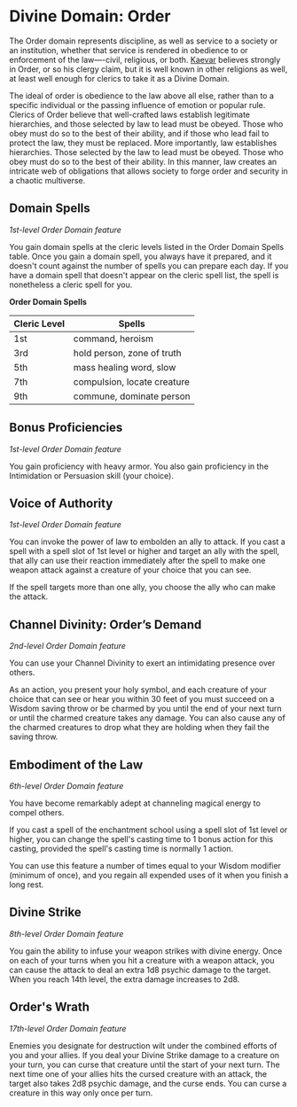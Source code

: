 # Divine Domain: Order
The Order domain represents discipline, as well as service to a society or an institution, whether that service is rendered in obedience to or enforcement of the law—-civil, religious, or both. [Kaevar](/Religions/KaevarianChurch.md) believes strongly in Order, or so his clergy claim, but it is well known in other religions as well, at least well enough for clerics to take it as a Divine Domain.

The ideal of order is obedience to the law above all else, rather than to a specific individual or the passing influence of emotion or popular rule. Clerics of Order believe that well-crafted laws establish legitimate hierarchies, and those selected by law to lead must be obeyed. Those who obey must do so to the best of their ability, and if those who lead fail to protect the law, they must be replaced. More importantly, law establishes hierarchies. Those selected by the law to lead must be obeyed. Those who obey must do so to the best of their ability. In this manner, law creates an intricate web of obligations that allows society to forge order and security in a chaotic multiverse.

## Domain Spells
*1st-level Order Domain feature* 

You gain domain spells at the cleric levels listed in the Order Domain Spells table. Once you gain a domain spell, you always have it prepared, and it doesn't count against the number of spells you can prepare each day. If you have a domain spell that doesn't appear on the cleric spell list, the spell is nonetheless a cleric spell for you.

**Order Domain Spells**

Cleric Level | Spells
------------ | ------
1st | command, heroism
3rd | hold person, zone of truth
5th | mass healing word, slow
7th | compulsion, locate creature
9th | commune, dominate person
    
## Bonus Proficiencies
*1st-level Order Domain feature*

You gain proficiency with heavy armor. You also gain proficiency in the Intimidation or Persuasion skill (your choice). 

## Voice of Authority
*1st-level Order Domain feature*

You can invoke the power of law to embolden an ally to attack. If you cast a spell with a spell slot of 1st level or higher and target an ally with the spell, that ally can use their reaction immediately after the spell to make one weapon attack against a creature of your choice that you can see. 

If the spell targets more than one ally, you choose the ally who can make the attack. 

## Channel Divinity: Order’s Demand
*2nd-level Order Domain feature*

You can use your Channel Divinity to exert an intimidating presence over others.

As an action, you present your holy symbol, and each creature of your choice that can see or hear you within 30 feet of you must succeed on a Wisdom saving throw or be charmed by you until the end of your next turn or until the charmed creature takes any damage. You can also cause any of the charmed creatures to drop what they are holding when they fail the saving throw. 

## Embodiment of the Law
*6th-level Order Domain feature*

You have become remarkably adept at channeling magical energy to compel others.

If you cast a spell of the enchantment school using a spell slot of 1st level or higher, you can change the spell's casting time to 1 bonus action for this casting, provided the spell's casting time is normally 1 action.

You can use this feature a number of times equal to your Wisdom modifier (minimum of once), and you regain all expended uses of it when you finish a long rest.

## Divine Strike
*8th-level Order Domain feature*

You gain the ability to infuse your weapon strikes with divine energy. Once on each of your turns when you hit a creature with a weapon attack, you can cause the attack to deal an extra 1d8 psychic damage to the target. When you reach 14th level, the extra damage increases to 2d8.

## Order's Wrath
*17th-level Order Domain feature*

Enemies you designate for destruction wilt under the combined efforts of you and your allies. If you deal your Divine Strike damage to a creature on your turn, you can curse that creature until the start of your next turn. The next time one of your allies hits the cursed creature with an attack, the target also takes 2d8 psychic damage, and the curse ends. You can curse a creature in this way only once per turn. 

